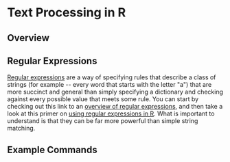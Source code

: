 # Text Processing in R

## Overview



## Regular Expressions

[Regular expressions](http://en.wikipedia.org/wiki/Regular_expression) are a way of specifying rules that describe a class of strings (for example -- every word that starts with the letter "a") that are more succinct and general than simply specifying a dictionary and checking against every possible value that meets some rule. You can start by checking out this link to an [overview of regular expressions](http://www.regular-expressions.info/quickstart.html), and then take a look at this primer on [using regular expressions in R](http://www.regular-expressions.info/rlanguage.html). What is important to understand is that they can be far more powerful than simple string matching.

## Example Commands




